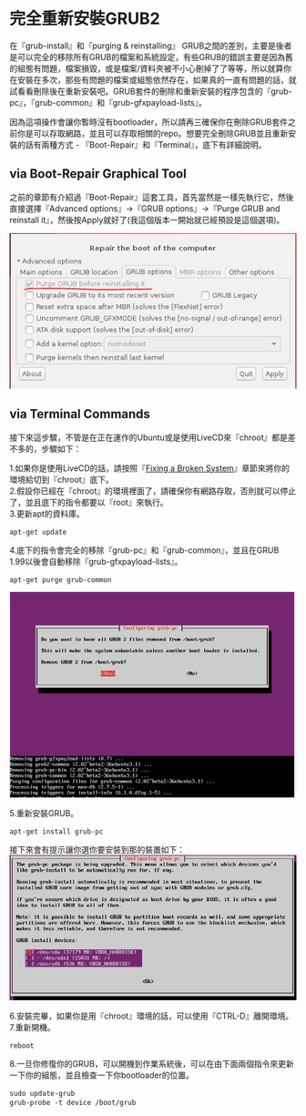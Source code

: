 # 完全重新安裝GRUB2

在『grub-install』和『purging & reinstalling』 GRUB之間的差別，主要是後者是可以完全的移除所有GRUB的檔案和系統設定，有些GRUB的錯誤主要是因為舊的組態有問題，檔案損毀，或是檔案/資料夾被不小心刪掉了了等等，所以就算你在安裝在多次，那些有問題的檔案或組態依然存在，如果真的一直有問題的話，就試看看刪除後在重新安裝吧。GRUB套件的刪除和重新安裝的程序包含的『grub-pc』，『grub-common』和『grub-gfxpayload-lists』。

因為這項操作會讓你暫時沒有bootloader，所以請再三確保你在刪除GRUB套件之前你是可以存取網路，並且可以存取相關的repo。想要完全刪除GRUB並且重新安裝的話有兩種方式 - 『Boot-Repair』和『Terminal』，底下有詳細說明。

## via Boot-Repair Graphical Tool
之前的章節有介紹過『Boot-Repair』這套工具，首先當然是一樣先執行它，然後直接選擇『Advanced options』->『GRUB options』->『Purge GRUB and reinstall it』，然後按Apply就好了(我這個版本一開始就已經預設是這個選項)。

![](Imgs/trouble/trouble001.PNG)

## via Terminal Commands
接下來這步驟，不管是在正在運作的Ubuntu或是使用LiveCD來『chroot』都是差不多的，步驟如下：

1.如果你是使用LiveCD的話，請按照『[Fixing a Broken System](https://hugh712.gitbooks.io/grub/content/fixing-a-broken-system.html#ChRoot)』章節來將你的環境給切到『chroot』底下。<br>
2.假設你已經在『chroot』的環境裡面了，請確保你有網路存取，否則就可以停止了，並且底下的指令都要以『root』來執行。<br>
3.更新apt的資料庫。
```
apt-get update
```
4.底下的指令會完全的移除『grub-pc』和『grub-common』，並且在GRUB 1.99以後會自動移除『grub-gfxpayload-lists』。
```
apt-get purge grub-common
```
![](Imgs/trouble/trouble002.PNG)

5.重新安裝GRUB。
```
apt-get install grub-pc
```
接下來會有提示讓你選你要安裝到那的裝置如下：
![](Imgs/trouble/trouble003.PNG)

6.安裝完畢，如果你是用『chroot』環境的話，可以使用『CTRL-D』離開環境。
7.重新開機。
```
reboot
```

8.一旦你修復你的GRUB，可以開機到作業系統後，可以在由下面兩個指令來更新一下你的組態，並且檢查一下你bootloader的位置。
```
sudo update-grub
grub-probe -t device /boot/grub

```





